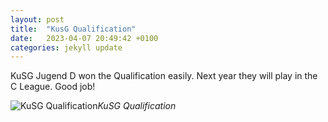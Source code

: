 ```yaml
---
layout: post
title:  "KusG Qualification"
date:   2023-04-07 20:49:42 +0100
categories: jekyll update
---
```



KuSG Jugend D won the Qualification easily. Next year they will play in the C League. Good job!

![KuSG Qualification](https://lh3.googleusercontent.com/pw/AJFCJaX3CC9Ix-jypka670xNHnD8JbgT1z-bzIaIujXltJset26dMxaEzaZUoXVlfIe7ZDtmSWmSHZgDxmv3AvV7oFsTlqebNYgevzydkXgPTxTM4EvBiRM=w2400)*KuSG Qualification*&nbsp;



[jekyll-docs]: https://jekyllrb.com/docs/home
[jekyll-gh]:   https://github.com/jekyll/jekyll
[jekyll-talk]: https://talk.jekyllrb.com/



